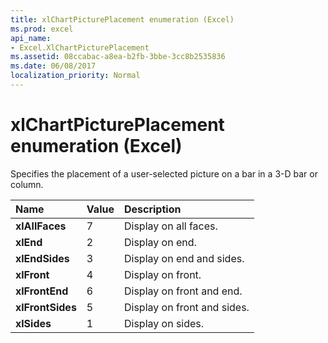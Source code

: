 ```yaml
---
title: xlChartPicturePlacement enumeration (Excel)
ms.prod: excel
api_name:
- Excel.XlChartPicturePlacement
ms.assetid: 08ccabac-a8ea-b2fb-3bbe-3cc8b2535836
ms.date: 06/08/2017
localization_priority: Normal
---
```



# xlChartPicturePlacement enumeration (Excel)

Specifies the placement of a user-selected picture on a bar in a 3-D bar or column.



|Name|Value|Description|
|:-----|:-----|:-----|
| **xlAllFaces**|7|Display on all faces.|
| **xlEnd**|2|Display on end.|
| **xlEndSides**|3|Display on end and sides.|
| **xlFront**|4|Display on front.|
| **xlFrontEnd**|6|Display on front and end.|
| **xlFrontSides**|5|Display on front and sides.|
| **xlSides**|1|Display on sides.|

